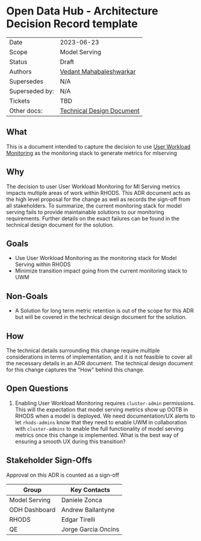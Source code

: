 # Open Data Hub - Architecture Decision Record template



|                |            |
| -------------- | ---------- |
| Date           | 2023-06-23 |
| Scope          | Model Serving|
| Status         | Draft |
| Authors        | [Vedant Mahabaleshwarkar](@VedantMahabaleshwarkar) |
| Supersedes     | N/A |
| Superseded by: | N/A |
| Tickets        | TBD |
| Other docs:    | [Technical Design Document](https://docs.google.com/document/d/16R1dDOwZri7X_7cALuNK9lkLDF5cTJMKwHpSJRINAzA/edit) |

## What

This is a document intended to capture the decision to use [User Workload Monitoring](https://docs.openshift.com/container-platform/4.13/monitoring/enabling-monitoring-for-user-defined-projects.html) as the monitoring stack to generate metrics for mlserving
## Why

The decision to user User Workload Monitoring for Ml Serving metrics impacts multiple areas of work within RHODS. This ADR document acts as the high level proposal for the change as well as records the sign-off from all stakeholders. To summarize, the current monitoring stack for model serving fails to provide maintainable solutions to our monitoring requirements. Further details on the exact failures can be found in the technical design document for the solution. 

## Goals

* Use User Workload Monitoring as the monitoring stack for Model Serving within RHODS
* Minimize transition impact going from the current monitoring stack to UWM

## Non-Goals

* A Solution for long term metric retention is out of the scope for this ADR but will be covered in the technical design document for the solution. 
 
## How

The technical details surrounding this change require multiple considerations in terms of implementation, and it is not feasible to cover all the necessary details in an ADR document. The technical design document for this change captures the "How" behind this change. 

## Open Questions

1.  Enabling User Workload Monitoring requires `cluster-admin` permissions. This will the expectation that model serving metrics show up OOTB in RHODS when a model is deployed. 
We need documentation/UX alerts to let `rhods-admins` know that they need to enable UWM in collaboration with `cluster-admins` to enable the full functionality of model serving metrics once this change is implemented. What is the best way of ensuring a smooth UX during this transition? 


## Stakeholder Sign-Offs 

Approval on this ADR is counted as a sign-off

| Group                         | Key Contacts     | 
| ----------------------------- | ---------------- | 
| Model Serving            | Daniele Zonca | 
| ODH Dashboard | Andrew Ballantyne | 
| RHODS | Edgar Tirelli | 
| QE | Jorge Garcia Oncins |  
